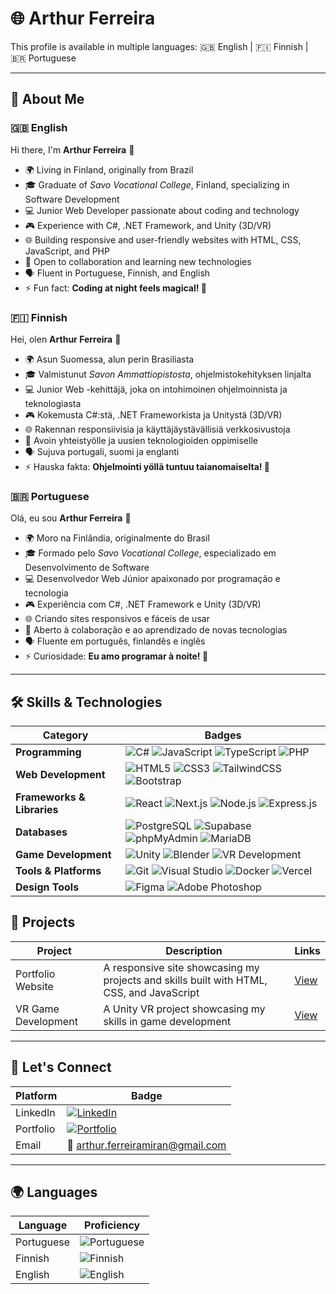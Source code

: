# 🌐 **Arthur Ferreira**

This profile is available in multiple languages: 🇬🇧 English | 🇫🇮 Finnish | 🇧🇷 Portuguese

---

## 💫 **About Me**

### 🇬🇧 **English**
Hi there, I'm **Arthur Ferreira** 👋  
- 🌍 Living in Finland, originally from Brazil  
- 🎓 Graduate of *Savo Vocational College*, Finland, specializing in Software Development  
- 💻 Junior Web Developer passionate about coding and technology  
- 🎮 Experience with C#, .NET Framework, and Unity (3D/VR)  
- 🌐 Building responsive and user-friendly websites with HTML, CSS, JavaScript, and PHP  
- 🚀 Open to collaboration and learning new technologies  
- 🗣️ Fluent in Portuguese, Finnish, and English
- ⚡ Fun fact: **Coding at night feels magical! 🌙**

### 🇫🇮 **Finnish**
Hei, olen **Arthur Ferreira** 👋  
- 🌍 Asun Suomessa, alun perin Brasiliasta  
- 🎓 Valmistunut *Savon Ammattiopistosta*, ohjelmistokehityksen linjalta  
- 💻 Junior Web -kehittäjä, joka on intohimoinen ohjelmoinnista ja teknologiasta  
- 🎮 Kokemusta C#:stä, .NET Frameworkista ja Unitystä (3D/VR)  
- 🌐 Rakennan responsiivisia ja käyttäjäystävällisiä verkkosivustoja  
- 🚀 Avoin yhteistyölle ja uusien teknologioiden oppimiselle  
- 🗣️ Sujuva portugali, suomi ja englanti
- ⚡ Hauska fakta: **Ohjelmointi yöllä tuntuu taianomaiselta! 🌙**

### 🇧🇷 **Portuguese**
Olá, eu sou **Arthur Ferreira** 👋  
- 🌍 Moro na Finlândia, originalmente do Brasil  
- 🎓 Formado pelo *Savo Vocational College*, especializado em Desenvolvimento de Software  
- 💻 Desenvolvedor Web Júnior apaixonado por programação e tecnologia  
- 🎮 Experiência com C#, .NET Framework e Unity (3D/VR)  
- 🌐 Criando sites responsivos e fáceis de usar  
- 🚀 Aberto à colaboração e ao aprendizado de novas tecnologias  
- 🗣️ Fluente em português, finlandês e inglês  
- ⚡ Curiosidade: **Eu amo programar à noite! 🌙**
---

## 🛠️ **Skills & Technologies**

| **Category**                | **Badges**                                                                                                                                                                                                                                                                                                                                                                                             |
|-----------------------------|---------------------------------------------------------------------------------------------------------------------------------------------------------------------------------------------------------------------------------------------------------------------------------------------------------------------------------------------------------------------------------------------------------|
| **Programming**             | ![C#](https://img.shields.io/badge/c%23-%23239120.svg?style=flat&logo=csharp&logoColor=white) ![JavaScript](https://img.shields.io/badge/javascript-%23323330.svg?style=flat&logo=javascript&logoColor=%23F7DF1E) ![TypeScript](https://img.shields.io/badge/typescript-%23007ACC.svg?style=flat&logo=typescript&logoColor=white) ![PHP](https://img.shields.io/badge/php-%23777BB4.svg?style=flat&logo=php&logoColor=white) |
| **Web Development**         | ![HTML5](https://img.shields.io/badge/html5-%23E34F26.svg?style=flat&logo=html5&logoColor=white) ![CSS3](https://img.shields.io/badge/css3-%231572B6.svg?style=flat&logo=css3&logoColor=white) ![TailwindCSS](https://img.shields.io/badge/tailwindcss-%2338B2AC.svg?style=flat&logo=tailwind-css&logoColor=white) ![Bootstrap](https://img.shields.io/badge/bootstrap-%238511FA.svg?style=flat&logo=bootstrap&logoColor=white) |
| **Frameworks & Libraries**  | ![React](https://img.shields.io/badge/react-%2320232a.svg?style=flat&logo=react&logoColor=%2361DAFB) ![Next.js](https://img.shields.io/badge/next.js-%23000000.svg?style=flat&logo=nextdotjs&logoColor=white) ![Node.js](https://img.shields.io/badge/node.js-%2343853D.svg?style=flat&logo=node.js&logoColor=white) ![Express.js](https://img.shields.io/badge/express.js-%23404d59.svg?style=flat&logo=express&logoColor=white) |
| **Databases**               | ![PostgreSQL](https://img.shields.io/badge/postgreSQL-%23316192.svg?style=flat&logo=postgresql&logoColor=white) ![Supabase](https://img.shields.io/badge/supabase-%23000000.svg?style=flat&logo=supabase&logoColor=white) ![phpMyAdmin](https://img.shields.io/badge/phpMyAdmin-%236899FF.svg?style=flat&logo=phpMyAdmin&logoColor=white) ![MariaDB](https://img.shields.io/badge/mariadb-%23003545.svg?style=flat&logo=mariadb&logoColor=white) |
| **Game Development**        | ![Unity](https://img.shields.io/badge/unity-%23000000.svg?style=flat&logo=unity&logoColor=white) ![Blender](https://img.shields.io/badge/blender-%23F5792A.svg?style=flat&logo=blender&logoColor=white) ![VR Development](https://img.shields.io/badge/VR-Development-blueviolet?style=flat)                                                                                                 |
| **Tools & Platforms**       | ![Git](https://img.shields.io/badge/git-%23F05033.svg?style=flat&logo=git&logoColor=white) ![Visual Studio](https://img.shields.io/badge/visual_studio-%235C2D91.svg?style=flat&logo=visual-studio&logoColor=white) ![Docker](https://img.shields.io/badge/docker-%230db7ed.svg?style=flat&logo=docker&logoColor=white) ![Vercel](https://img.shields.io/badge/vercel-%23000000.svg?style=flat&logo=vercel&logoColor=white) |
| **Design Tools**            | ![Figma](https://img.shields.io/badge/figma-%23F24E1E.svg?style=flat&logo=figma&logoColor=white) ![Adobe Photoshop](https://img.shields.io/badge/adobe-photoshop-%2331A8FF.svg?style=flat&logo=adobe-photoshop&logoColor=white)                                                                                                                              |


## 🌟 **Projects**  
| **Project**          | **Description**                                                                                                                                                          | **Links**                             |
|----------------------|--------------------------------------------------------------------------------------------------------------------------------------------------------------------------|---------------------------------------|
| Portfolio Website    | A responsive site showcasing my projects and skills built with HTML, CSS, and JavaScript                                                                                 | [View](https://naroshh.github.io)     |
| VR Game Development  | A Unity VR project showcasing my skills in game development                                                                                                             | [View](https://github.com/Naroshh/)  |

---

## 🤝 **Let's Connect**

| **Platform**          | **Badge**                                                                                                                                                                           |
|-----------------------|-------------------------------------------------------------------------------------------------------------------------------------------------------------------------------------|
| LinkedIn              | [![LinkedIn](https://img.shields.io/badge/LinkedIn-%230077B5.svg?style=flat&logo=linkedin&logoColor=white)](https://www.linkedin.com/in/arthur-ferreira-66815524a)                   |
| Portfolio             | [![Portfolio](https://img.shields.io/badge/Portfolio-%23000000.svg?style=flat&logo=githubpages&logoColor=white)](https://arthur.ferreira.fi)                                          |
| Email                 | 📧 arthur.ferreiramiran@gmail.com                                                                                                                                                  |

---

## 🌍 **Languages**

| **Language**  | **Proficiency**                                                                                                                                       |
|---------------|-------------------------------------------------------------------------------------------------------------------------------------------------------|
| Portuguese    | ![Portuguese](https://img.shields.io/badge/Portuguese-Native-green)                                                                                   |
| Finnish       | ![Finnish](https://img.shields.io/badge/Finnish-Fluent-blue)                                                                                         |
| English       | ![English](https://img.shields.io/badge/English-Fluent-yellow)                                                                                       |
